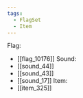 ```yaml
---
tags:
  - FlagSet
  - Item
---
```

Flag:
- [[flag_10176]]
Sound:
- [[sound_44]]
- [[sound_43]]
- [[sound_17]]
Item:
- [[item_325]]
